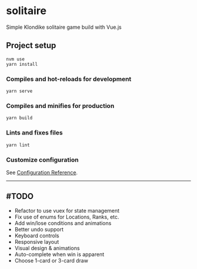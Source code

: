 # solitaire

Simple Klondike solitaire game build with Vue.js

## Project setup

```
nvm use
yarn install
```

### Compiles and hot-reloads for development

```
yarn serve
```

### Compiles and minifies for production

```
yarn build
```

### Lints and fixes files

```
yarn lint
```

### Customize configuration

See [Configuration Reference](https://cli.vuejs.org/config/).

---

## #TODO

- Refactor to use vuex for state management
- Fix use of enums for Locations, Ranks, etc.
- Add win/lose conditions and animations
- Better undo support
- Keyboard controls
- Responsive layout
- Visual design & animations
- Auto-complete when win is apparent
- Choose 1-card or 3-card draw

